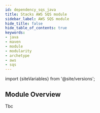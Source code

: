 ```yaml
---
id: dependency_sqs_java
title: Stacks AWS SQS module
sidebar_label: AWS SQS module
hide_title: false
hide_table_of_contents: true
keywords:
- java
- maven
- module
- modularity
- archetype
- aws
- sqs
---
```


<!-- markdownlint-disable MD033 MD046 -->
import {siteVariables} from '@site/versions';

## Module Overview

Tbc

